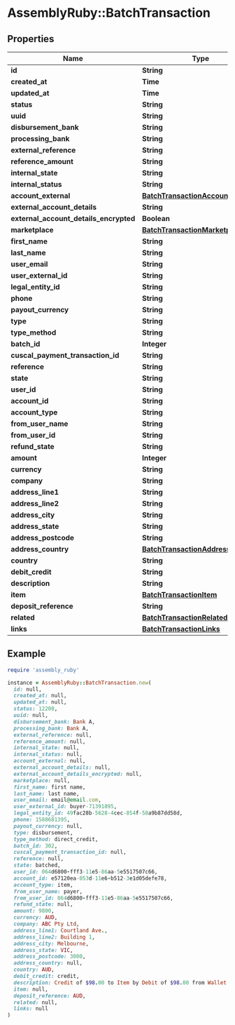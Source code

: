 # AssemblyRuby::BatchTransaction

## Properties

| Name | Type | Description | Notes |
| ---- | ---- | ----------- | ----- |
| **id** | **String** |  |  |
| **created_at** | **Time** |  |  |
| **updated_at** | **Time** |  |  |
| **status** | **String** |  | [optional] |
| **uuid** | **String** |  | [optional] |
| **disbursement_bank** | **String** |  | [optional] |
| **processing_bank** | **String** |  | [optional] |
| **external_reference** | **String** |  | [optional] |
| **reference_amount** | **String** |  | [optional] |
| **internal_state** | **String** |  | [optional] |
| **internal_status** | **String** |  | [optional] |
| **account_external** | [**BatchTransactionAccountExternal**](BatchTransactionAccountExternal.md) |  | [optional] |
| **external_account_details** | **String** |  | [optional] |
| **external_account_details_encrypted** | **Boolean** |  | [optional] |
| **marketplace** | [**BatchTransactionMarketplace**](BatchTransactionMarketplace.md) |  | [optional] |
| **first_name** | **String** |  | [optional] |
| **last_name** | **String** |  | [optional] |
| **user_email** | **String** |  | [optional] |
| **user_external_id** | **String** |  | [optional] |
| **legal_entity_id** | **String** |  | [optional] |
| **phone** | **String** |  | [optional] |
| **payout_currency** | **String** |  | [optional] |
| **type** | **String** |  | [optional] |
| **type_method** | **String** |  | [optional] |
| **batch_id** | **Integer** |  | [optional] |
| **cuscal_payment_transaction_id** | **String** |  | [optional] |
| **reference** | **String** |  | [optional] |
| **state** | **String** |  | [optional] |
| **user_id** | **String** |  | [optional] |
| **account_id** | **String** |  | [optional] |
| **account_type** | **String** |  | [optional] |
| **from_user_name** | **String** |  | [optional] |
| **from_user_id** | **String** |  | [optional] |
| **refund_state** | **String** |  | [optional] |
| **amount** | **Integer** |  |  |
| **currency** | **String** |  | [optional] |
| **company** | **String** |  | [optional] |
| **address_line1** | **String** |  | [optional] |
| **address_line2** | **String** |  | [optional] |
| **address_city** | **String** |  | [optional] |
| **address_state** | **String** |  | [optional] |
| **address_postcode** | **String** |  | [optional] |
| **address_country** | [**BatchTransactionAddressCountry**](BatchTransactionAddressCountry.md) |  | [optional] |
| **country** | **String** |  | [optional] |
| **debit_credit** | **String** |  | [optional] |
| **description** | **String** |  | [optional] |
| **item** | [**BatchTransactionItem**](BatchTransactionItem.md) |  | [optional] |
| **deposit_reference** | **String** |  | [optional] |
| **related** | [**BatchTransactionRelated**](BatchTransactionRelated.md) |  | [optional] |
| **links** | [**BatchTransactionLinks**](BatchTransactionLinks.md) |  | [optional] |

## Example

```ruby
require 'assembly_ruby'

instance = AssemblyRuby::BatchTransaction.new(
  id: null,
  created_at: null,
  updated_at: null,
  status: 12200,
  uuid: null,
  disbursement_bank: Bank A,
  processing_bank: Bank A,
  external_reference: null,
  reference_amount: null,
  internal_state: null,
  internal_status: null,
  account_external: null,
  external_account_details: null,
  external_account_details_encrypted: null,
  marketplace: null,
  first_name: first name,
  last_name: last name,
  user_email: email@email.com,
  user_external_id: buyer-71391895,
  legal_entity_id: 49fac28b-5628-4cec-854f-58a9b87dd58d,
  phone: 1588681395,
  payout_currency: null,
  type: disbursement,
  type_method: direct_credit,
  batch_id: 302,
  cuscal_payment_transaction_id: null,
  reference: null,
  state: batched,
  user_id: 064d6800-fff3-11e5-86aa-5e5517507c66,
  account_id: e57120ea-053d-11e6-b512-3e1d05defe78,
  account_type: item,
  from_user_name: payer,
  from_user_id: 064d6800-fff3-11e5-86aa-5e5517507c66,
  refund_state: null,
  amount: 9800,
  currency: AUD,
  company: ABC Pty Ltd,
  address_line1: Courtland Ave.,
  address_line2: Building 1,
  address_city: Melbourne,
  address_state: VIC,
  address_postcode: 3000,
  address_country: null,
  country: AUD,
  debit_credit: credit,
  description: Credit of $98.00 to Item by Debit of $98.00 from Wallet Account,
  item: null,
  deposit_reference: AUD,
  related: null,
  links: null
)
```

